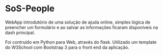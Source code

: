 # SoS-People
WebApp introdutório de uma solução de ajuda online, simples lógica de preencher um formulário e ao salvar as informações ficaram disponíveis na dash principal. 

Foi contruído em Python para Web, através do flask. Utilizado um template do W3School com Bootstrap 3 para o front end da aplicação. 

